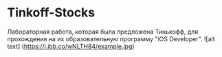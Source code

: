 # Tinkoff-Stocks
Лабораторная работа, которая была предложена Тинькофф, для прохождения на их образовательную программу "iOS Developer". 
![alt text] (https://i.ibb.co/wNLTH84/example.jpg)
